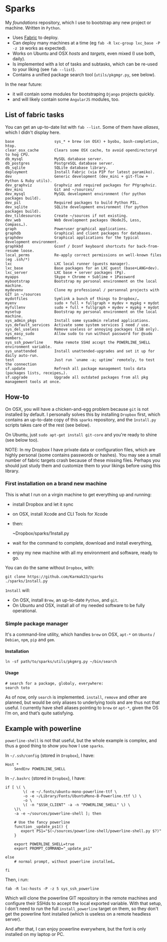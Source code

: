 # Sparks

My *foundations* repository, which I use to bootstrap any new project or machine. Written in `Python`.

- Uses [Fabric](http://fabfile.org/) to deploy.
- Can deploy many machines at a time (eg `fab -R lxc-group lxc_base -P -z 10` works as expected).
- Works on Ubuntu and OSX *hosts* and *targets*, even mixed (I use both, daily).
- Is implemented with a lot of tasks and subtasks, which can be re-used to your liking (see `fab --list`).
- Contains a unified package search tool (`utils/pkgmgr.py`, see below).

In the near future:
- it will contain some modules for bootstraping `Django` projects quickly.
- and will likely contain some `AngularJS` modules, too.

## List of fabric tasks

You can get an up-to-date list with `fab --list`. Some of them have *aliases*, which I didn't display here.

    base                  sys_* + brew (on OSX) + byobu, bash-completion, htop.
    clear_osx_cache       Clears some OSX cache, to avoid opendirectoryd to hog CPU.
    db_mysql              MySQL database server.
    db_postgres           PostgreSQL database server.
    db_sqlite             SQLite database library.
    deployment            Install Fabric (via PIP for latest paramiko).
    dev                   Generic development (dev_mini + git-flow + Python & Ruby utils).
    dev_graphviz          Graphviz and required packages for PYgraphviz.
    dev_mini              Git and ~/sources/
    dev_mysql             MySQL development environment (for python packages build).
    dev_pil               Required packages to build Python PIL.
    dev_sqlite            SQLite development environment (for python packages build).
    dev_tildesources      Create ~/sources if not existing.
    dev_web               Web development packages (NodeJS, Less, Compass…).
    graph                 Poweruser graphical applications.
    graphdb               Graphical and client packages for databases.
    graphdev              Graphical applications for the typical development environment.
    graphkbd              Gconf / Dconf keyboard shortcuts for back-from-resume loose.
    local_perms           Re-apply correct permissions on well-known files (eg .ssh/*)
    lxc                   LXC local runner (guests manager).
    lxc_base              Base packages for an LXC guest (base+LANG+dev).
    lxc_server            LXC base + server packages (Pg).
    myapps                Skype + Chrome + Sublime + 1Password
    mybootstrap           Bootstrap my personal environment on the local machine.
    mydevenv              Clone my professional / personnal projects with GIT in ~/sources
    mydotfiles            Symlink a bunch of things to Dropbox/…
    myenv                 sudo + full + fullgraph + mydev + mypkg + mydot
    myfullenv             sudo + full + fullgraph + mydev + mypkg + mydot
    mysetup               Bootstrap my personal environment on the local machine.
    sys_admin_pkgs        Install some sysadmin related applications.
    sys_default_services  Activate some system services I need / use.
    sys_del_useless       Remove useless or annoying packages (LSB only).
    sys_easy_sudo         Allow sudo to run without password for @sudo members.
    sys_ssh_powerline     Make remote SSHd accept the POWERLINE_SHELL environment variable.
    sys_unattended        Install unattended-upgrades and set it up for daily auto-run.
    test                  Just run `uname -a; uptime` remotely, to test the connection
    sf.update             Refresh all package management tools data (packages lists, receipes…).
    sf.upgrade            Upgrade all outdated packages from all pkg management tools at once.

## How-to

On OSX, you will have a chicken-and-egg problem because `git` is not installed by default. I personally solves this by installing `Dropbox` first, which contains an up-to-date copy of this `sparks` repository, and the `1nstall.py` scripts takes care of the rest (see below).

On Ubuntu, just `sudo apt-get install git-core` and you're ready to shine (see below too).

NOTE: In my Dropbox I have private data or configuration files, which are highly personal (some contains passwords or hashes). You may see a small number of fabric targets crash because of these missing files. Perhaps you should just study them and customize them to your likings before using this library.

### First installation on a brand new machine

This is what I run on a virgin machine to get everything up and running:

- install Dropbox and let it sync
- on OSX, install Xcode and CLI Tools for Xcode
- then:

	~Dropbox/sparks/1nstall.py

- wait for the command to complete, download and install everything,
- enjoy my new machine with all my environment and software, ready to go.

You can do the same without `Dropbox`, with:

	git clone https://github.com/Karmak23/sparks
	./sparks/1nstall.py

`1nstall` will:

- On OSX, install `Brew`, an up-to-date `Python`, and `git`.
- On Ubuntu and OSX, install all of my needed software to be fully operational.


### Simple package manager

It's a command-line utility, which handles `brew` on OSX, `apt-*` on `Ubuntu` / `Debian`, `npm`, `pip` and `gem`.

#### Installation

	ln -sf path/to/sparks/utils/pkgmrg.py ~/bin/search

#### Usage

	# search for a package, globaly, everywhere:
	search toto

As of now, only `search` is implemented. `install`, `remove` and other are planned, but would be only aliases to underlying tools and are thus not that useful. I currently have shell aliases pointing to `brew` or `apt-*`, given the OS I’m on, and that’s quite satisfying.


## Example with powerline

`powerline-shell` is not that useful, but the whole example is complex, and thus a good thing to show you how I use `sparks`.

In `~/.ssh/config` (stored in `Dropbox`), I have:

	Host *
		SendEnv POWERLINE_SHELL

In `~/.bashrc` (stored in `Dropbox`), I have:

	if [ \( \
			\( -e ~/.fonts/ubuntu-mono-powerline-ttf \
			-o -e ~/Library/Fonts/UbuntuMono-B-Powerline.ttf \) \
			-o \
			\( -n "$SSH_CLIENT" -a -n "POWERLINE_SHELL" \) \
		\)\
		-a -e ~/sources/powerline-shell ]; then

		# Use the fancy powerline
		function _update_ps1() {
		   export PS1="$(~/sources/powerline-shell/powerline-shell.py $?)"
		}

		export POWERLINE_SHELL=true
		export PROMPT_COMMAND="_update_ps1"

	else
		# normal prompt, without powerline installed…

	fi

Then, i run:

	fab -R lxc-hosts -P -z 5 sys_ssh_powerline

Which will clone the powerline GIT repository in the remote machines and configure their SSHds to accept the local exported variable. With that setup, I don't need to run the full `install_powerline` target on them, so they don't get the powerline font installed (which is useless on a remote headless server).

And after that, I can enjoy powerline everywhere, but the font is only installed on my laptop or PC.
